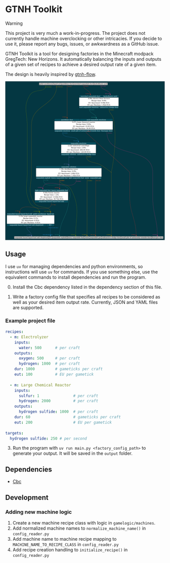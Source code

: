 # GTNH Toolkit

> [!Warning]
> This project is very much a work-in-progress. The project does not currently handle machine overclocking or other intricacies. If you decide to use it, please report any bugs, issues, or awkwardness as a GitHub issue.

GTNH Toolkit is a tool for designing factories in the Minecraft modpack GregTech: New Horizons.
It automatically balancing the inputs and outputs of a given set of recipes to
achieve a desired output rate of a given item.

The design is heavily inspired by [gtnh-flow](https://github.com/OrderedSet86/gtnh-flow).

![Screenshot of an example output showing a diagram for creating Hydrogen Sulfide.](./imgs/naq_fuel_mk1.png)

## Usage
I use `uv` for managing dependencies and python environments, so instructions will use `uv` for commands. If you use something else, use the equivalent commands to install dependencies and run the program.

0) Install the Cbc dependency listed in the dependency section of this file. 

1) Write a factory config file that specifies all recipes to be considered as well as your desired item output rate.
Currently, JSON and YAML files are supported.

### Example project file
```yaml
recipes:
  - m: Electrolyzer
    inputs:
      water: 500      # per craft
    outputs:
      oxygen: 500     # per craft
      hydrogen: 1000  # per craft
    dur: 1000         # gameticks per craft
    eut: 100          # EU per gametick

  - m: Large Chemical Reactor
    inputs:
      sulfur: 1               # per craft
      hydrogen: 2000          # per craft
    outputs:
      hydrogen sulfide: 1000  # per craft
    dur: 60                   # gameticks per craft
    eut: 200                  # EU per gametick

targets:
  hydrogen sulfide: 250 # per second
```

3) Run the program with `uv run main.py <factory_config_path>` to generate your output. It will be saved in the `output` folder.

## Dependencies

 - [Cbc](https://github.com/coin-or/Cbc/tree/master)

## Development

### Adding new machine logic

1) Create a new machine recipe class with logic in `gamelogic/machines`.
2) Add normalized machine names to `normalize_machine_name()` in `config_reader.py`
3) Add machine name to machine recipe mapping to `MACHINE_NAME_TO_RECIPE_CLASS` in `config_reader.py`
4) Add recipe creation handling to `initialize_recipe()` in `config_reader.py`
